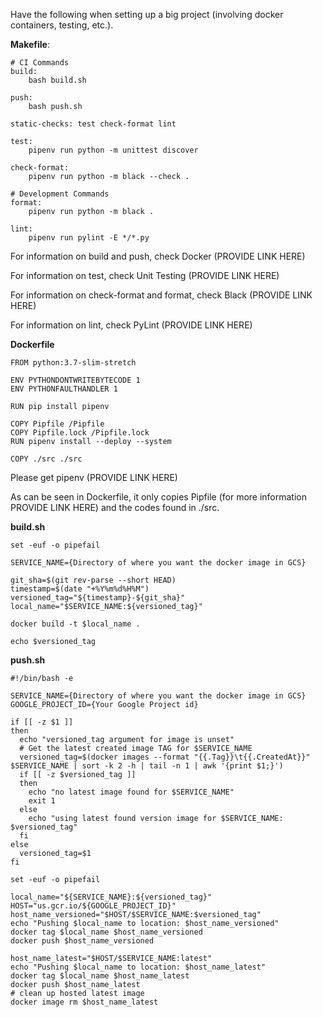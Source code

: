 Have the following when setting up a big project (involving docker containers, testing, etc.).

**Makefile**:

```
# CI Commands
build:
	bash build.sh

push:
	bash push.sh

static-checks: test check-format lint

test:
	pipenv run python -m unittest discover

check-format:
	pipenv run python -m black --check .

# Development Commands
format:
	pipenv run python -m black .

lint:
	pipenv run pylint -E */*.py
```

For information on build and push, check Docker (PROVIDE LINK HERE)

For information on test, check Unit Testing (PROVIDE LINK HERE)

For information on check-format and format, check Black (PROVIDE LINK HERE)

For information on lint, check PyLint (PROVIDE LINK HERE)

**Dockerfile**

```
FROM python:3.7-slim-stretch

ENV PYTHONDONTWRITEBYTECODE 1
ENV PYTHONFAULTHANDLER 1

RUN pip install pipenv

COPY Pipfile /Pipfile
COPY Pipfile.lock /Pipfile.lock
RUN pipenv install --deploy --system

COPY ./src ./src

```

Please get pipenv (PROVIDE LINK HERE)

As can be seen in Dockerfile, it only copies Pipfile (for more information PROVIDE LINK HERE) and the codes found in ./src.

**build.sh**
```
set -euf -o pipefail

SERVICE_NAME={Directory of where you want the docker image in GCS}

git_sha=$(git rev-parse --short HEAD)
timestamp=$(date "+%Y%m%d%H%M")
versioned_tag="${timestamp}-${git_sha}"
local_name="$SERVICE_NAME:${versioned_tag}"

docker build -t $local_name .

echo $versioned_tag
```

**push.sh**
```
#!/bin/bash -e

SERVICE_NAME={Directory of where you want the docker image in GCS}
GOOGLE_PROJECT_ID={Your Google Project id}

if [[ -z $1 ]]
then
  echo "versioned_tag argument for image is unset"
  # Get the latest created image TAG for $SERVICE_NAME
  versioned_tag=$(docker images --format "{{.Tag}}\t{{.CreatedAt}}" $SERVICE_NAME | sort -k 2 -h | tail -n 1 | awk '{print $1;}')
  if [[ -z $versioned_tag ]]
  then
    echo "no latest image found for $SERVICE_NAME"
    exit 1
  else
    echo "using latest found version image for $SERVICE_NAME: $versioned_tag"
  fi
else
  versioned_tag=$1
fi

set -euf -o pipefail

local_name="${SERVICE_NAME}:${versioned_tag}"
HOST="us.gcr.io/${GOOGLE_PROJECT_ID}"
host_name_versioned="$HOST/$SERVICE_NAME:$versioned_tag"
echo "Pushing $local_name to location: $host_name_versioned"
docker tag $local_name $host_name_versioned
docker push $host_name_versioned

host_name_latest="$HOST/$SERVICE_NAME:latest"
echo "Pushing $local_name to location: $host_name_latest"
docker tag $local_name $host_name_latest
docker push $host_name_latest
# clean up hosted latest image
docker image rm $host_name_latest

```